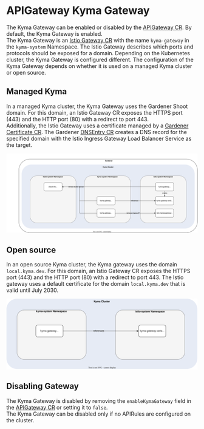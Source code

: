 # APIGateway Kyma Gateway

The Kyma Gateway can be enabled or disabled by the [APIGateway CR](04-00-apigateway-custom-resource-avoid-conflict.md). By default, the Kyma Gateway is enabled.  
The Kyma Gateway is an [Istio Gateway CR](https://istio.io/latest/docs/reference/config/networking/gateway/) with the name `kyma-gateway` in the `kyma-system` Namespace. The Istio Gateway describes which ports and protocols should be exposed for a domain.
Depending on the Kubernetes cluster, the Kyma Gateway is configured different. The configuration of the Kyma Gateway depends on whether it is used on a managed Kyma cluster or open source.

## Managed Kyma
In a managed Kyma cluster, the Kyma Gateway uses the Gardener Shoot domain. For this domain, an Istio Gateway CR exposes the HTTPS port (443) and the HTTP port (80) with a redirect to port 443.  
Additionally, the Istio Gateway uses a certificate managed by a [Gardener Certificate CR](https://gardener.cloud/docs/guides/networking/certificate-extension/#using-the-custom-certificate-resource). 
The Gardener [DNSEntry CR](https://gardener.cloud/docs/guides/networking/dns-extension/#creating-a-dnsentry-resource-explicitly) creates a DNS record for the specified domain with the Istio Ingress Gateway Load Balancer Service as the target.

![Kyma Gateway Resources Gardener](../../../assets/kyma-gateway-resources-gardener.svg)

## Open source
In an open source Kyma cluster, the Kyma gateway uses the domain `local.kyma.dev`. For this domain, an Istio Gateway CR exposes the HTTPS port (443) and the HTTP port (80) with a redirect to port 443.
The Istio gateway uses a default certificate for the domain `local.kyma.dev` that is valid until July 2030.

![Kyma Gateway Resources Open Source](../../../assets/kyma-gateway-resources-os.svg)

## Disabling Gateway
The Kyma Gateway is disabled by removing the `enableKymaGateway` field in the [APIGateway CR](04-00-apigateway-custom-resource-avoid-conflict.md) or setting it to `false`.  
The Kyma Gateway can be disabled only if no APIRules are configured on the cluster.
